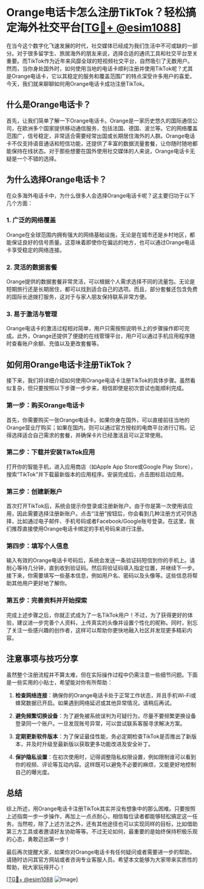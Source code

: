# Orange电话卡怎么注册TikTok？轻松搞定海外社交平台[[TG💪+ @esim1088](https://t.me/s/esim1088)]

在当今这个数字化飞速发展的时代，社交媒体已经成为我们生活中不可或缺的一部分。对于很多留学生、旅居海外的朋友来说，选择合适的通讯工具和社交平台至关重要。而TikTok作为近年来风靡全球的短视频社交平台，自然吸引了无数用户。然而，当你身处国外时，如何使用当地的电话卡顺利注册并使用TikTok呢？尤其是Orange电话卡，它以其稳定的服务和覆盖范围广的特点深受许多用户的喜爱。今天，我们就来聊聊如何用Orange电话卡成功注册TikTok。

## 什么是Orange电话卡？

首先，让我们简单了解一下Orange电话卡。Orange是一家历史悠久的国际通信公司，在欧洲多个国家提供移动通信服务，包括法国、德国、波兰等。它的网络覆盖范围广，信号稳定，非常适合需要经常出国或长期居住海外的人群。Orange电话卡不仅支持语音通话和短信功能，还提供了丰富的数据流量套餐，让你随时随地都能保持在线状态。对于那些想要在国外使用社交媒体的人来说，Orange电话卡无疑是一个不错的选择。

## 为什么选择Orange电话卡？

在众多海外电话卡中，为什么很多人会选择Orange电话卡呢？这主要归功于以下几个方面：

### 1. **广泛的网络覆盖**
Orange在全球范围内拥有强大的网络基础设施，无论是在城市还是乡村地区，都能保证良好的信号质量。这意味着即使你在偏远的地方，也可以通过Orange电话卡享受稳定的网络连接。

### 2. **灵活的数据套餐**
Orange提供的数据套餐非常灵活，可以根据个人需求选择不同的流量包。无论是短期旅行还是长期居住，都可以找到适合自己的选项。而且，部分套餐还包含免费的国际长途拨打服务，这对于与家人朋友保持联系非常方便。

### 3. **易于激活与管理**
Orange电话卡的激活过程相对简单，用户只需按照说明书上的步骤操作即可完成。此外，Orange还提供了便捷的在线管理平台，用户可以通过手机应用程序随时查看账户余额、充值以及更改套餐等。

## 如何用Orange电话卡注册TikTok？

接下来，我们将详细介绍如何使用Orange电话卡注册TikTok的具体步骤。虽然看似复杂，但只要按照以下步骤一步步来，相信即使是初次尝试也能顺利完成。

### 第一步：购买Orange电话卡

首先，你需要购买一张Orange电话卡。如果你身在国外，可以直接前往当地的Orange营业厅购买；如果在国内，则可以通过官方授权的电商平台进行订购。记得选择适合自己需求的套餐，并确保卡片已经激活且可以正常使用。

### 第二步：下载并安装TikTok应用

打开你的智能手机，进入应用商店（如Apple App Store或Google Play Store），搜索“TikTok”并下载最新版本的应用程序。安装完成后，点击图标启动应用。

### 第三步：创建新账户

首次打开TikTok后，系统会提示你登录或注册新账户。由于你是第一次使用该应用，因此需要选择注册新账户。点击“注册”按钮后，你会看到几种注册方式可供选择，比如通过电子邮件、手机号码或者Facebook/Google账号登录。在这里，我们推荐直接使用Orange电话卡绑定的手机号码来进行注册。

### 第四步：填写个人信息

输入有效的Orange电话卡号码后，系统会发送一条验证码短信到你的手机上。请耐心等待几分钟，直到收到验证码。然后将验证码填入指定位置，并继续下一步。接下来，你需要填写一些基本信息，例如用户名、密码以及头像等。这些信息将帮助其他用户更好地了解你。

### 第五步：完善资料并开始探索

完成上述步骤之后，你就正式成为了一名TikTok用户！不过，为了获得更好的体验，建议进一步完善个人资料，上传真实的头像并设置个性化的昵称。同时，别忘了关注一些感兴趣的创作者，这样可以帮助你更快地融入社区并发现更多精彩内容。

## 注意事项与技巧分享

虽然整个注册流程并不算太难，但在实际操作过程中仍需注意一些细节问题。下面是一些实用的小贴士，希望能对你有所帮助：

1. **检查网络连接**：确保你的Orange电话卡处于正常工作状态，并且手机Wi-Fi或蜂窝数据已开启。如果遇到网络延迟或其他异常情况，请稍后再试。
   
2. **避免频繁切换设备**：为了避免被系统误判为可疑行为，尽量不要频繁更换设备登录同一个账户。一旦发现账号异常，可以尝试联系客服寻求解决方案。

3. **定期更新软件版本**：为了保证最佳性能，务必定期检查TikTok是否推出了新版本，并及时升级至最新版以获取更多功能改进及安全补丁。

4. **保护隐私设置**：在初次使用时，记得调整隐私权限设置，例如限制谁可以看到你的视频、评论等互动内容。这样既可以避免不必要的麻烦，又能更好地控制自己的曝光度。

## 总结

综上所述，用Orange电话卡注册TikTok其实并没有想象中的那么困难。只要按照上述指南一步一步操作，再加上一点点耐心，相信每位读者都能够轻松搞定这一任务。当然啦，除了上述方法之外，还有其他途径也可以实现同样的目标，比如借助第三方工具或者邀请好友协助等等。不过无论如何，最重要的是始终保持积极乐观的心态，勇敢迈出第一步！

最后再次提醒大家，如果你对Orange电话卡有任何疑问或者需要进一步的帮助，请随时访问其官方网站或者咨询专业客服人员。希望本文能够为大家带来实质性的帮助，祝大家玩得开心！

[[TG💪+ @esim1088](https://t.me/s/esim1088) ![Image](https://i.postimg.cc/4NQfJmqS/Snipaste-2025-05-13-00-14-12.png)]